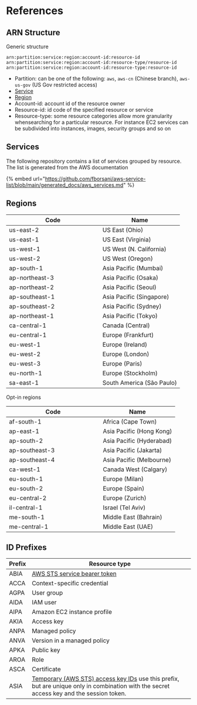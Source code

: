 # References

## ARN Structure

Generic structure

```
arn:partition:service:region:account-id:resource-id
arn:partition:service:region:account-id:resource-type/resource-id
arn:partition:service:region:account-id:resource-type:resource-id
```

* Partition: can be one of the following: `aws`, `aws-cn` (Chinese branch), `aws-us-gov` (US Gov restricted access)
* [Service](references.md#services)
* [Region](references.md#regions)
* Account-id: account id of the resource owner
* Resource-id: id code of the specified resource or service
* Resource-type: some resource categories allow more granularity whensearching for a particular resource. For instance EC2 services can be subdivided into instances, images, security groups and so on

## Services

The following repository contains a list of services grouped by resource. The list is generated from the AWS documentation

{% embed url="https://github.com/fborsani/aws-service-list/blob/main/generated_docs/aws_services.md" %}

## Regions

<table><thead><tr><th width="239">Code</th><th>Name</th></tr></thead><tbody><tr><td>us-east-2</td><td>US East (Ohio)</td></tr><tr><td>us-east-1</td><td>US East (Virginia)</td></tr><tr><td>us-west-1</td><td>US West (N. California)</td></tr><tr><td>us-west-2</td><td>US West (Oregon)</td></tr><tr><td>ap-south-1</td><td>Asia Pacific (Mumbai)</td></tr><tr><td>ap-northeast-3</td><td>Asia Pacific (Osaka)</td></tr><tr><td>ap-northeast-2</td><td>Asia Pacific (Seoul)</td></tr><tr><td>ap-southeast-1</td><td>Asia Pacific (Singapore)</td></tr><tr><td>ap-southeast-2</td><td>Asia Pacific (Sydney)</td></tr><tr><td>ap-northeast-1</td><td>Asia Pacific (Tokyo)</td></tr><tr><td>ca-central-1</td><td>Canada (Central)</td></tr><tr><td>eu-central-1</td><td>Europe (Frankfurt)</td></tr><tr><td>eu-west-1</td><td>Europe (Ireland)</td></tr><tr><td>eu-west-2</td><td>Europe (London)</td></tr><tr><td>eu-west-3</td><td>Europe (Paris)</td></tr><tr><td>eu-north-1</td><td>Europe (Stockholm)</td></tr><tr><td>sa-east-1</td><td>South America (São Paulo)</td></tr></tbody></table>

Opt-in regions

<table><thead><tr><th width="240">Code</th><th>Name</th></tr></thead><tbody><tr><td>af-south-1</td><td>Africa (Cape Town)</td></tr><tr><td>ap-east-1</td><td>Asia Pacific (Hong Kong)</td></tr><tr><td>ap-south-2</td><td>Asia Pacific (Hyderabad)</td></tr><tr><td>ap-southeast-3</td><td>Asia Pacific (Jakarta)</td></tr><tr><td>ap-southeast-4</td><td>Asia Pacific (Melbourne)</td></tr><tr><td>ca-west-1</td><td>Canada West (Calgary)</td></tr><tr><td>eu-south-1</td><td>Europe (Milan)</td></tr><tr><td>eu-south-2</td><td>Europe (Spain)</td></tr><tr><td>eu-central-2</td><td>Europe (Zurich)</td></tr><tr><td>il-central-1</td><td>Israel (Tel Aviv)</td></tr><tr><td>me-south-1</td><td>Middle East (Bahrain)</td></tr><tr><td>me-central-1</td><td>Middle East (UAE)</td></tr></tbody></table>

## ID Prefixes

| Prefix | Resource type                                                                                                                                                                                                         |
| ------ | --------------------------------------------------------------------------------------------------------------------------------------------------------------------------------------------------------------------- |
| ABIA   | [AWS STS service bearer token](https://docs.aws.amazon.com/IAM/latest/UserGuide/id\_credentials\_bearer.html)                                                                                                         |
| ACCA   | Context-specific credential                                                                                                                                                                                           |
| AGPA   | User group                                                                                                                                                                                                            |
| AIDA   | IAM user                                                                                                                                                                                                              |
| AIPA   | Amazon EC2 instance profile                                                                                                                                                                                           |
| AKIA   | Access key                                                                                                                                                                                                            |
| ANPA   | Managed policy                                                                                                                                                                                                        |
| ANVA   | Version in a managed policy                                                                                                                                                                                           |
| APKA   | Public key                                                                                                                                                                                                            |
| AROA   | Role                                                                                                                                                                                                                  |
| ASCA   | Certificate                                                                                                                                                                                                           |
| ASIA   | [Temporary (AWS STS) access key IDs](https://docs.aws.amazon.com/STS/latest/APIReference/API\_Credentials.html) use this prefix, but are unique only in combination with the secret access key and the session token. |
